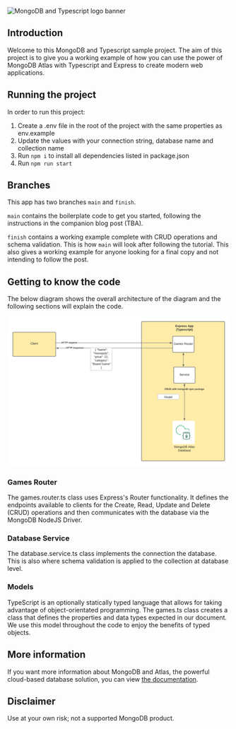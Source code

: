 ![MongoDB and Typescript logo banner](./images/banner.png)

## Introduction

Welcome to this MongoDB and Typescript sample project.
The aim of this project is to give you a working example of how you can use the power of MongoDB Atlas with Typescript and Express to create modern web applications.

## Running the project

In order to run this project:

1. Create a .env file in the root of the project with the same properties as env.example
2. Update the values with your connection string, database name and collection name   
3. Run `npm i` to install all dependencies listed in package.json
3. Run `npm run start`

## Branches

This app has two branches `main` and `finish`.

`main` contains the boilerplate code to get you started, following the instructions in the companion blog post (TBA).

`finish` contains a working example complete with CRUD operations and schema validation. This is how `main` will look after following the tutorial. This also gives a working example for anyone looking for a final copy and not intending to follow the post.

## Getting to know the code

The below diagram shows the overall architecture of the diagram and the following sections will explain the code.

![Architecture diagram of the application](./images/diagram.png)

### Games Router

The games.router.ts class uses Express's Router functionality. It defines the endpoints available to clients for the Create, Read, Update and Delete (CRUD) operations and then communicates with the database via the MongoDB NodeJS Driver.

### Database Service

The database.service.ts class implements the connection the database. This is also where schema validation is applied to the collection at database level.

### Models

TypeScript is an optionally statically typed language that allows for taking advantage of object-orientated programming. The games.ts class creates a class that defines the properties and data types expected in our document. We use this model throughout the code to enjoy the benefits of typed objects.

## More information

If you want more information about MongoDB and Atlas, the powerful cloud-based database solution, you can view [the documentation](https://docs.atlas.mongodb.com/).

## Disclaimer

Use at your own risk; not a supported MongoDB product.
